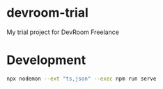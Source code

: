 # devroom-trial
My trial project for DevRoom Freelance
# Development
```bash
npx nodemon --ext "ts,json" --exec npm run serve
```
